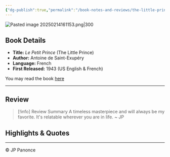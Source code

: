 ```yaml
---
{"dg-publish":true,"permalink":"/book-notes-and-reviews/the-little-prince/","tags":["classics","literature","book"],"created":"2025-02-11T00:01:00"}
---
```




![Pasted image 20250214161153.png|300](/img/user/Pasted%20image%2020250214161153.png)

## Book Details
 - **Title:** _Le Petit Prince_ (The Little Prince)
 - **Author:** Antoine de Saint-Exupéry
 - **Language:** French
 - **First Released:** 1943 (US English & French)


You may read the book [here](https://blogs.ubc.ca/edcp508/files/2016/02/TheLittlePrince.pdf)

---
## Review

 > [!info] Review Summary
 > A timeless masterpiece and will always be my favorite. It's relatable wherever you are in life.
 > ~ JP


## Highlights & Quotes


---
©️ JP Panonce